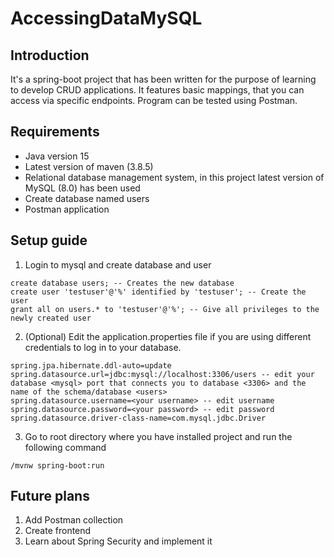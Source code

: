 # AccessingDataMySQL

## Introduction

It's a spring-boot project that has been written for the purpose of learning to develop CRUD applications. It features basic mappings, that you can access via specific endpoints. Program can be tested using Postman.

## Requirements

- Java version 15
- Latest version of maven (3.8.5)
- Relational database management system, in this project latest version of MySQL (8.0) has been used
- Create database named users
- Postman application

## Setup guide
1. Login to mysql and create database and user
```
create database users; -- Creates the new database
create user 'testuser'@'%' identified by 'testuser'; -- Create the user
grant all on users.* to 'testuser'@'%'; -- Give all privileges to the newly created user
```
2. (Optional) Edit the application.properties file if you are using different credentials to log in to your database.
```
spring.jpa.hibernate.ddl-auto=update
spring.datasource.url=jdbc:mysql://localhost:3306/users -- edit your database <mysql> port that connects you to database <3306> and the name of the schema/database <users> 
spring.datasource.username=<your username> -- edit username
spring.datasource.password=<your password> -- edit password
spring.datasource.driver-class-name=com.mysql.jdbc.Driver
```
3. Go to root directory where you have installed project and run the following command
```
/mvnw spring-boot:run
```

## Future plans
1. Add Postman collection
2. Create frontend
3. Learn about Spring Security and implement it
